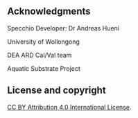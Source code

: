## Acknowledgments

Specchio Developer: Dr Andreas Hueni

University of Wollongong

DEA ARD Cal/Val team

Aquatic Substrate Project

## License and copyright

[CC BY Attribution 4.0 International License](https://creativecommons.org/licenses/by/4.0/).

